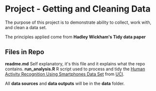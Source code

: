 # Project - Getting and Cleaning Data 

The purpose of this project is to demonstrate ability to collect, work with, and clean a data set.

The principles applied come from **Hadley Wickham's Tidy data paper**

## Files in Repo

**readme.md** Self explanatory, it's this file and it explains what the repo contains.
**run_analysis.R** R script used to process and tidy the [Human Activity Recognition Using Smartphones Data Set](http://archive.ics.uci.edu/ml/machine-learning-databases/00240/UCI%20HAR%20Dataset.zip) from [UCI](http://archive.ics.uci.edu/ml/datasets/Human+Activity+Recognition+Using+Smartphones).

All **data sources** and **data outputs** will be in the **data** folder.